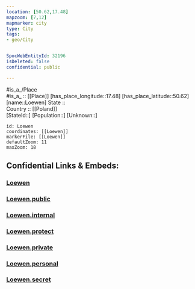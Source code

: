 ```yaml
---
location: [50.62,17.48] 
mapzoom: [7,12] 
mapmarker: city 
type: City
tags:
- geo/City


SpocWebEntityId: 32196
isDeleted: false
confidential: public

---
```

#is_a_/Place  
#is_a_ :: [[Place]] 
[has_place_longitude::17.48] 
[has_place_latitude::50.62] 
[name::Loewen] 
State ::  
Country :: [[Poland]]  
[StateId::] 
[Population::] 
[Unknown::] 


```leaflet
id: Loewen
coordinates: [[Loewen]] 
markerFile: [[Loewen]] 
defaultZoom: 11 
maxZoom: 18
```


## Confidential Links & Embeds: 

### [Loewen](/_Standards/Earth/Continent/Europe/Europe~East/Poland/Provinces~Poland/Opole/City/Loewen.md) 

### [Loewen.public](/_public/Earth/Continent/Europe/Europe~East/Poland/Provinces~Poland/Opole/City/Loewen.public.md) 

### [Loewen.internal](/_internal/Earth/Continent/Europe/Europe~East/Poland/Provinces~Poland/Opole/City/Loewen.internal.md) 

### [Loewen.protect](/_protect/Earth/Continent/Europe/Europe~East/Poland/Provinces~Poland/Opole/City/Loewen.protect.md) 

### [Loewen.private](/_private/Earth/Continent/Europe/Europe~East/Poland/Provinces~Poland/Opole/City/Loewen.private.md) 

### [Loewen.personal](/_personal/Earth/Continent/Europe/Europe~East/Poland/Provinces~Poland/Opole/City/Loewen.personal.md) 

### [Loewen.secret](/_secret/Earth/Continent/Europe/Europe~East/Poland/Provinces~Poland/Opole/City/Loewen.secret.md)

